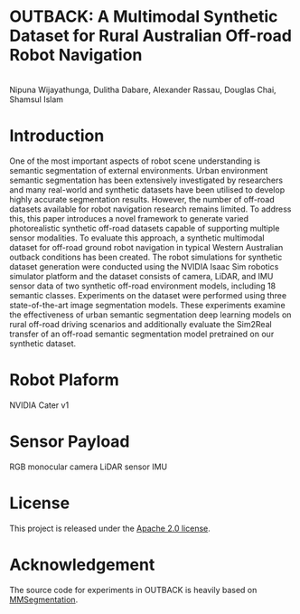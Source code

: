 # OUTBACK: A Multimodal Synthetic Dataset for Rural Australian Off-road Robot Navigation

<br> Nipuna Wijayathunga, Dulitha Dabare, Alexander Rassau, Douglas Chai, Shamsul Islam

# Introduction

One of the most important aspects of robot scene understanding is semantic segmentation of external environments. Urban environment semantic segmentation has been extensively investigated by researchers and many real-world and synthetic datasets have been utilised to develop highly accurate segmentation results. However, the number of off-road datasets available for robot navigation research remains limited.  To address this, this paper introduces a novel framework to generate varied photorealistic synthetic off-road datasets capable of supporting multiple sensor modalities. To evaluate this approach, a synthetic multimodal dataset for off-road ground robot navigation in typical Western Australian outback conditions has been created. The robot simulations for synthetic dataset generation were conducted using the NVIDIA Isaac Sim robotics simulator platform and the dataset consists of camera, LiDAR, and IMU sensor data of two synthetic off-road environment models, including 18 semantic classes. Experiments on the dataset were performed using three state-of-the-art image segmentation models. These experiments examine the effectiveness of urban semantic segmentation deep learning models on rural off-road driving scenarios and additionally evaluate the Sim2Real transfer of an off-road semantic segmentation model pretrained on our synthetic dataset.

# Robot Plaform

NVIDIA Cater v1

# Sensor Payload

RGB monocular camera
LiDAR sensor
IMU

# License

This project is released under the [Apache 2.0 license](LICENSE).

# Acknowledgement

The source code for experiments in OUTBACK is heavily based on [MMSegmentation](https://github.com/open-mmlab/mmsegmentation). 
